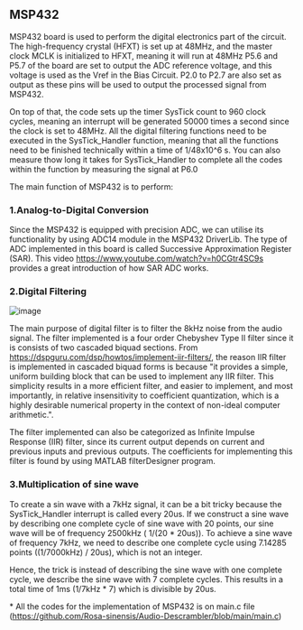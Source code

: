 ## MSP432

MSP432 board is used to perform the digital electronics part of the circuit.
The high-frequency crystal (HFXT) is set up at 48MHz, and the master clock MCLK is initialized to HFXT, meaning it will run at 48MHz 
P5.6 and P5.7 of the board are set to output the ADC reference voltage, and this voltage is used as the Vref in the Bias Circuit.
P2.0 to P2.7 are also set as output as these pins will be used to output the processed signal from MSP432.

On top of that, the code sets up the timer SysTick count to 960 clock cycles, meaning an interrupt will be generated 
50000 times a second since the clock is set to 48MHz. All the digital filtering functions need to be executed in the SysTick_Handler function,
meaning that all the functions need to be finished technically within a time of 1/48x10^6 s. 
You can also measure thow long it takes for SysTick_Handler to complete all the codes within the function by measuring the signal at P6.0

The main function of MSP432 is to perform:

### 1.Analog-to-Digital Conversion
Since the MSP432 is equipped with precision ADC, we can utilise its functionality by using ADC14 module in the MSP432 DriverLib. 
The type of ADC implemented in this board is called Successive Approximation Register (SAR).
This video https://www.youtube.com/watch?v=h0CGtr4SC9s provides a great introduction of how SAR ADC works.

### 2.Digital Filtering

![image](https://user-images.githubusercontent.com/82151839/148620895-cf5c0ab8-106b-4dfd-a839-fdb1bf5c4776.png)

The main purpose of digital filter is to filter the 8kHz noise from the audio signal. The filter implemented is a four order Chebyshev Type II filter since it is consists of two cascaded biquad sections.
From https://dspguru.com/dsp/howtos/implement-iir-filters/, the reason IIR filter is implemented in cascaded biquad forms is because "it provides a simple,
uniform building block that can be used to implement any IIR filter. This simplicity results in a more efficient filter, and easier to implement, 
and most importantly, in relative insensitivity to coefficient quantization, which is a highly desirable numerical property in the context of non-ideal computer arithmetic.".

The filter implemented can also be categorized as Infinite Impulse Response (IIR) filter, since its current output depends on current and previous inputs and previous outputs.
The coefficients for implementing this filter is found by using MATLAB filterDesigner program.

### 3.Multiplication of sine wave
To create a sin wave with a 7kHz signal, it can be a bit tricky because the SysTick_Handler interrupt is called every 20us. 
If we construct a sine wave by describing one complete cycle of sine wave with 20 points, our sine wave will be of frequency 2500kHz ( 1/(20 * 20us)).
To achieve a sine wave of frequency 7kHz, we need to describe one complete cycle using 7.14285 points ((1/7000kHz) / 20us), which is not an integer.

Hence, the trick is instead of describing the sine wave with one complete cycle, we describe the sine wave with 7 complete cycles. 
This results in a total time of 1ms (1/7kHz * 7) which is divisible by 20us. 

\* All the codes for the implementation of MSP432 is on main.c file (https://github.com/Rosa-sinensis/Audio-Descrambler/blob/main/main.c)
